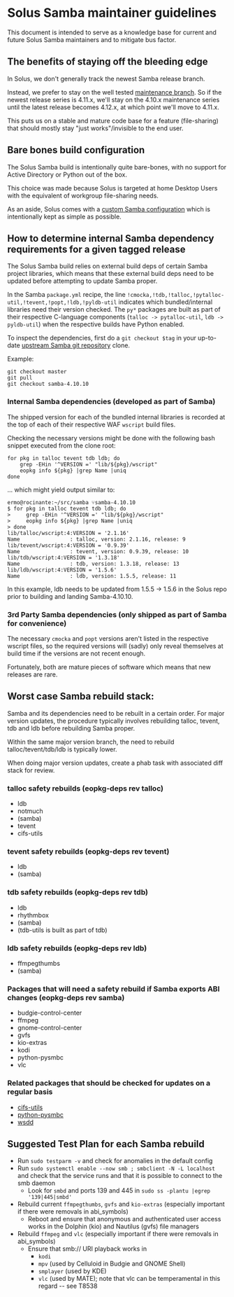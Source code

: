 # Solus Samba maintainer guidelines

This document is intended to serve as a knowledge base for current and future Solus Samba maintainers and to mitigate bus factor.


## The benefits of staying off the bleeding edge

In Solus, we don't generally track the newest Samba release branch.

Instead, we prefer to stay on the well tested [maintenance branch](https://wiki.samba.org/index.php/Samba_Release_Planning#Samba_Release_Planning_and_Supported_Release_Lifetime).  So if the newest release series is 4.11.x, we'll stay on the 4.10.x maintenance series until the latest release becomes 4.12.x, at which point we'll move to 4.11.x.

This puts us on a stable and mature code base for a feature (file-sharing) that should mostly stay "just works"/invisible to the end user.


## Bare bones build configuration

The Solus Samba build is intentionally quite bare-bones, with no support for Active Directory or Python out of the box.

This choice was made because Solus is targeted at home Desktop Users with the equivalent of workgroup file-sharing needs.

As an aside, Solus comes with a [custom Samba configuration](https://getsol.us/articles/software/samba/en/) which is intentionally kept as simple as possible.


## How to determine internal Samba dependency requirements for a given tagged release

The Solus Samba build relies on external build deps of certain Samba project libraries, which means that these external build deps need to be updated before attempting to update Samba proper.

In the Samba `package.yml` recipe, the line `!cmocka,!tdb,!talloc,!pytalloc-util,!tevent,!popt,!ldb,!pyldb-util` indicates which bundled/internal libraries need their version checked.  The `py*` packages are built as part of their respective C-language components (`talloc -> pytalloc-util`, `ldb -> pyldb-util`) when the respective builds have Python enabled.

To inspect the dependencies, first do a `git checkout $tag` in your up-to-date [upstream Samba git repository](https://gitlab.com/samba-team/samba) clone. 

Example:

```
git checkout master
git pull
git checkout samba-4.10.10
```

### Internal Samba dependencies (developed as part of Samba)

The shipped version for each of the bundled internal libraries is recorded at the top of each of their respective WAF `wscript` build files.

Checking the necessary versions might be done with the following bash snippet executed from the clone root:

```
for pkg in talloc tevent tdb ldb; do
    grep -EHin '^VERSION =' "lib/${pkg}/wscript"
    eopkg info ${pkg} |grep Name |uniq
done
```

... which might yield output similar to:


```
ermo@rocinante:~/src/samba ⑂samba-4.10.10
$ for pkg in talloc tevent tdb ldb; do
>     grep -EHin '^VERSION =' "lib/${pkg}/wscript"
>     eopkg info ${pkg} |grep Name |uniq
> done
lib/talloc/wscript:4:VERSION = '2.1.16'
Name                : talloc, version: 2.1.16, release: 9
lib/tevent/wscript:4:VERSION = '0.9.39'
Name                : tevent, version: 0.9.39, release: 10
lib/tdb/wscript:4:VERSION = '1.3.18'
Name                : tdb, version: 1.3.18, release: 13
lib/ldb/wscript:4:VERSION = '1.5.6'
Name                : ldb, version: 1.5.5, release: 11

```

In this example, ldb needs to be updated from 1.5.5 -> 1.5.6 in the Solus repo prior to building and landing Samba-4.10.10.

### 3rd Party Samba dependencies (only shipped as part of Samba for convenience)

The necessary `cmocka` and `popt` versions aren't listed in the respective wscript files, so the required versions will (sadly) only reveal themselves at build time if the versions are not recent enough.

Fortunately, both are mature pieces of software which means that new releases are rare.


## Worst case Samba rebuild stack:

Samba and its dependencies need to be rebuilt in a certain order.  For major version updates, the procedure typically involves rebuilding talloc, tevent, tdb and ldb before rebuilding Samba proper.

Within the same major version branch, the need to rebuild talloc/tevent/tdb/ldb is typically lower.

When doing major version updates, create a phab task with associated diff stack for review.

### talloc safety rebuilds (eopkg-deps rev talloc)

- ldb
- notmuch
- (samba)
- tevent
- cifs-utils 

### tevent safety rebuilds (eopkg-deps rev tevent)

- ldb
- (samba)

### tdb safety rebuilds (eopkg-deps rev tdb)

- ldb
- rhythmbox
- (samba)
- (tdb-utils is built as part of tdb)

### ldb safety rebuilds (eopkg-deps rev ldb)

- ffmpegthumbs
- (samba)

### Packages that will need a safety rebuild if Samba exports ABI changes (eopkg-deps rev samba)

- budgie-control-center
- ffmpeg
- gnome-control-center
- gvfs
- kio-extras
- kodi
- python-pysmbc
- vlc

### Related packages that should be checked for updates on a regular basis

- [cifs-utils](https://www.samba.org/ftp/linux-cifs/cifs-utils/)
- [python-pysmbc](https://files.pythonhosted.org/packages/source/p/pysmbc/)
- [wsdd](https://github.com/christgau/wsdd/tags)

## Suggested Test Plan for each Samba rebuild

- Run `sudo testparm -v` and check for anomalies in the default config
- Run `sudo systemctl enable --now smb ; smbclient -N -L localhost` and check that the service runs and that it is possible to connect to the smb daemon
  - Look for `smbd` and ports 139 and 445 in `sudo ss -plantu |egrep '139|445|smbd'`
- Rebuild current `ffmpegthumbs`, `gvfs` and `kio-extras` (especially important if there were removals in abi_symbols)
  - Reboot and ensure that anonymous and authenticated user access works in the Dolphin (kio) and Nautilus (gvfs) file managers
- Rebuild `ffmpeg` and `vlc` (especially important if there were removals in abi_symbols)
  - Ensure that smb:// URI playback works in
    - `kodi`
    - `mpv` (used by Celluloid in Budgie and GNOME Shell)
    - `smplayer` (used by KDE)
    - `vlc` (used by MATE); note that vlc can be temperamental in this regard -- see T8538
